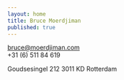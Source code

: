```yaml
---
layout: home
title: Bruce Moerdjiman
published: true
---
```




bruce@moerdjiman.com  
+31 (6) 511 84 619

Goudsesingel 212
3011 KD Rotterdam
